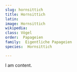 ```yaml
---
slug: hornsittich
title: Hornsittich
latin:
image: Hornsittich
wikipedia: 
class: Vögel
order:  Papageien
family:  Eigentliche Papageien
species:  Hornsittich

---
```


I am content.

